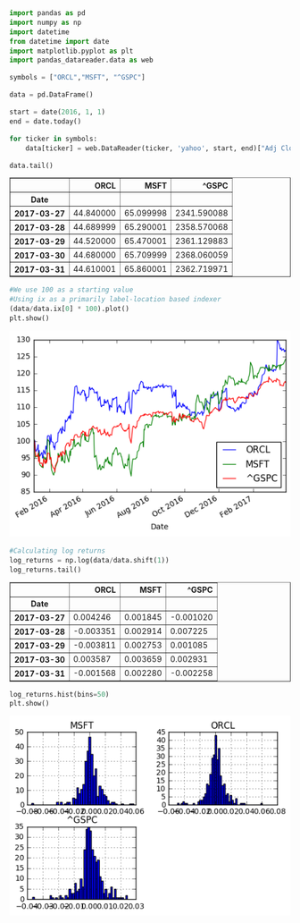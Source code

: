 

```python
import pandas as pd
import numpy as np
import datetime
from datetime import date
import matplotlib.pyplot as plt
import pandas_datareader.data as web
```


```python
symbols = ["ORCL","MSFT", "^GSPC"]
```


```python
data = pd.DataFrame()
```


```python
start = date(2016, 1, 1)
end = date.today()
```


```python
for ticker in symbols:
    data[ticker] = web.DataReader(ticker, 'yahoo', start, end)["Adj Close"]
```


```python
data.tail()
```




<div>
<table border="1" class="dataframe">
  <thead>
    <tr style="text-align: right;">
      <th></th>
      <th>ORCL</th>
      <th>MSFT</th>
      <th>^GSPC</th>
    </tr>
    <tr>
      <th>Date</th>
      <th></th>
      <th></th>
      <th></th>
    </tr>
  </thead>
  <tbody>
    <tr>
      <th>2017-03-27</th>
      <td>44.840000</td>
      <td>65.099998</td>
      <td>2341.590088</td>
    </tr>
    <tr>
      <th>2017-03-28</th>
      <td>44.689999</td>
      <td>65.290001</td>
      <td>2358.570068</td>
    </tr>
    <tr>
      <th>2017-03-29</th>
      <td>44.520000</td>
      <td>65.470001</td>
      <td>2361.129883</td>
    </tr>
    <tr>
      <th>2017-03-30</th>
      <td>44.680000</td>
      <td>65.709999</td>
      <td>2368.060059</td>
    </tr>
    <tr>
      <th>2017-03-31</th>
      <td>44.610001</td>
      <td>65.860001</td>
      <td>2362.719971</td>
    </tr>
  </tbody>
</table>
</div>




```python
#We use 100 as a starting value
#Using ix as a primarily label-location based indexer
(data/data.ix[0] * 100).plot()
plt.show()
```


![png](output_6_0.png)



```python
#Calculating log returns
log_returns = np.log(data/data.shift(1))
log_returns.tail()
```




<div>
<table border="1" class="dataframe">
  <thead>
    <tr style="text-align: right;">
      <th></th>
      <th>ORCL</th>
      <th>MSFT</th>
      <th>^GSPC</th>
    </tr>
    <tr>
      <th>Date</th>
      <th></th>
      <th></th>
      <th></th>
    </tr>
  </thead>
  <tbody>
    <tr>
      <th>2017-03-27</th>
      <td>0.004246</td>
      <td>0.001845</td>
      <td>-0.001020</td>
    </tr>
    <tr>
      <th>2017-03-28</th>
      <td>-0.003351</td>
      <td>0.002914</td>
      <td>0.007225</td>
    </tr>
    <tr>
      <th>2017-03-29</th>
      <td>-0.003811</td>
      <td>0.002753</td>
      <td>0.001085</td>
    </tr>
    <tr>
      <th>2017-03-30</th>
      <td>0.003587</td>
      <td>0.003659</td>
      <td>0.002931</td>
    </tr>
    <tr>
      <th>2017-03-31</th>
      <td>-0.001568</td>
      <td>0.002280</td>
      <td>-0.002258</td>
    </tr>
  </tbody>
</table>
</div>




```python
log_returns.hist(bins=50)
plt.show()
```


![png](output_8_0.png)



```python

```
